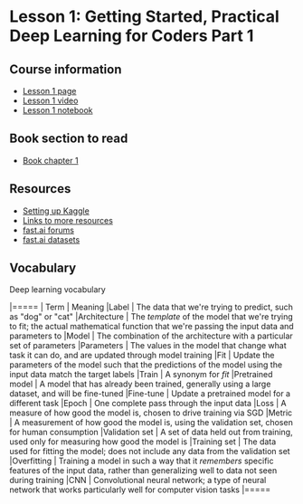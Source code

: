 # Lesson 1: Getting Started, Practical Deep Learning for Coders Part 1

## Course information
- [Lesson 1 page](https://course.fast.ai/Lessons/lesson1.html)
- [Lesson 1 video](https://www.youtube.com/watch?v=8SF_h3xF3cE&t=2s)
- [Lesson 1 notebook](https://www.kaggle.com/code/jhoward/is-it-a-bird-creating-a-model-from-your-own-data)

## Book section to read
- [Book chapter 1](https://colab.research.google.com/github/fastai/fastbook/blob/master/01_intro.ipynb?authuser=3#scrollTo=57tQk0jr1wb6)

## Resources
- [Setting up Kaggle](https://course.fast.ai/Resources/kaggle.html)
- [Links to more resources](https://course.fast.ai/Lessons/lesson1.html#links)
- [fast.ai forums](https://forums.fast.ai/c/p1v5/54)
- [fast.ai datasets](https://docs.fast.ai/data.external.html#datasets)

## Vocabulary

Deep learning vocabulary

|=====
| Term | Meaning
|Label | The data that we're trying to predict, such as "dog" or "cat"
|Architecture | The _template_ of the model that we're trying to fit; the actual mathematical function that we're passing the input data and parameters to
|Model | The combination of the architecture with a particular set of parameters
|Parameters | The values in the model that change what task it can do, and are updated through model training
|Fit | Update the parameters of the model such that the predictions of the model using the input data match the target labels
|Train | A synonym for _fit_
|Pretrained model | A model that has already been trained, generally using a large dataset, and will be fine-tuned
|Fine-tune | Update a pretrained model for a different task
|Epoch | One complete pass through the input data
|Loss | A measure of how good the model is, chosen to drive training via SGD
|Metric | A measurement of how good the model is, using the validation set, chosen for human consumption
|Validation set | A set of data held out from training, used only for measuring how good the model is
|Training set | The data used for fitting the model; does not include any data from the validation set
|Overfitting | Training a model in such a way that it _remembers_ specific features of the input data, rather than generalizing well to data not seen during training
|CNN | Convolutional neural network; a type of neural network that works particularly well for computer vision tasks
|=====